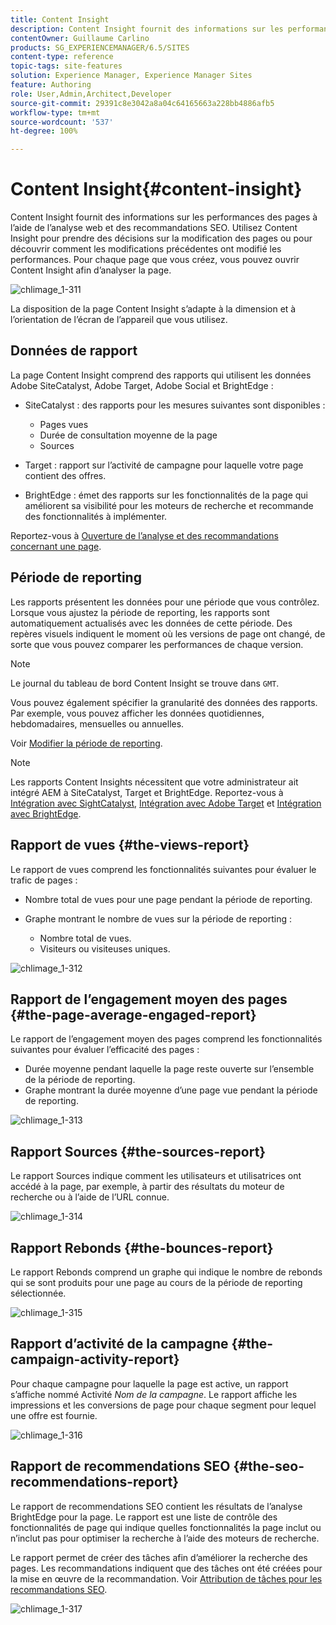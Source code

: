 ```yaml
---
title: Content Insight
description: Content Insight fournit des informations sur les performances des pages à l’aide de l’analyse Web et des recommandations d’optimisation pour les moteurs de recherche.
contentOwner: Guillaume Carlino
products: SG_EXPERIENCEMANAGER/6.5/SITES
content-type: reference
topic-tags: site-features
solution: Experience Manager, Experience Manager Sites
feature: Authoring
role: User,Admin,Architect,Developer
source-git-commit: 29391c8e3042a8a04c64165663a228bb4886afb5
workflow-type: tm+mt
source-wordcount: '537'
ht-degree: 100%

---
```


# Content Insight{#content-insight}

Content Insight fournit des informations sur les performances des pages à l’aide de l’analyse web et des recommandations SEO. Utilisez Content Insight pour prendre des décisions sur la modification des pages ou pour découvrir comment les modifications précédentes ont modifié les performances. Pour chaque page que vous créez, vous pouvez ouvrir Content Insight afin d’analyser la page.

![chlimage_1-311](assets/chlimage_1-311.png)

La disposition de la page Content Insight s’adapte à la dimension et à l’orientation de l’écran de l’appareil que vous utilisez.

## Données de rapport

La page Content Insight comprend des rapports qui utilisent les données Adobe SiteCatalyst, Adobe Target, Adobe Social et BrightEdge :

* SiteCatalyst : des rapports pour les mesures suivantes sont disponibles :

   * Pages vues
   * Durée de consultation moyenne de la page
   * Sources

* Target : rapport sur l’activité de campagne pour laquelle votre page contient des offres.
* BrightEdge : émet des rapports sur les fonctionnalités de la page qui améliorent sa visibilité pour les moteurs de recherche et recommande des fonctionnalités à implémenter.

Reportez-vous à [Ouverture de l’analyse et des recommandations concernant une page](/help/sites-authoring/ci-analyze.md#opening-analytics-and-recommendations-for-a-page).

## Période de reporting

Les rapports présentent les données pour une période que vous contrôlez. Lorsque vous ajustez la période de reporting, les rapports sont automatiquement actualisés avec les données de cette période. Des repères visuels indiquent le moment où les versions de page ont changé, de sorte que vous pouvez comparer les performances de chaque version.

>[!NOTE]
>
>Le journal du tableau de bord Content Insight se trouve dans `GMT`.

Vous pouvez également spécifier la granularité des données des rapports. Par exemple, vous pouvez afficher les données quotidiennes, hebdomadaires, mensuelles ou annuelles.

Voir [Modifier la période de reporting](/help/sites-authoring/ci-analyze.md#changing-the-reporting-period).

>[!NOTE]
>
>Les rapports Content Insights nécessitent que votre administrateur ait intégré AEM à SiteCatalyst, Target et BrightEdge. Reportez-vous à [Intégration avec SightCatalyst](/help/sites-administering/adobeanalytics.md), [Intégration avec Adobe Target](/help/sites-administering/target.md) et [Intégration avec BrightEdge](/help/sites-administering/brightedge.md).

## Rapport de vues {#the-views-report}

Le rapport de vues comprend les fonctionnalités suivantes pour évaluer le trafic de pages :

* Nombre total de vues pour une page pendant la période de reporting.
* Graphe montrant le nombre de vues sur la période de reporting :

   * Nombre total de vues.
   * Visiteurs ou visiteuses uniques.

![chlimage_1-312](assets/chlimage_1-312.png)

## Rapport de l’engagement moyen des pages {#the-page-average-engaged-report}

Le rapport de l’engagement moyen des pages comprend les fonctionnalités suivantes pour évaluer l’efficacité des pages :

* Durée moyenne pendant laquelle la page reste ouverte sur l’ensemble de la période de reporting.
* Graphe montrant la durée moyenne d’une page vue pendant la période de reporting.

![chlimage_1-313](assets/chlimage_1-313.png)

## Rapport Sources {#the-sources-report}

Le rapport Sources indique comment les utilisateurs et utilisatrices ont accédé à la page, par exemple, à partir des résultats du moteur de recherche ou à l’aide de l’URL connue.

![chlimage_1-314](assets/chlimage_1-314.png)

## Rapport Rebonds {#the-bounces-report}

Le rapport Rebonds comprend un graphe qui indique le nombre de rebonds qui se sont produits pour une page au cours de la période de reporting sélectionnée.

![chlimage_1-315](assets/chlimage_1-315.png)

## Rapport d’activité de la campagne {#the-campaign-activity-report}

Pour chaque campagne pour laquelle la page est active, un rapport s’affiche nommé Activité *Nom de la campagne*. Le rapport affiche les impressions et les conversions de page pour chaque segment pour lequel une offre est fournie.

![chlimage_1-316](assets/chlimage_1-316.png)

## Rapport de recommendations SEO {#the-seo-recommendations-report}

Le rapport de recommendations SEO contient les résultats de l’analyse BrightEdge pour la page. Le rapport est une liste de contrôle des fonctionnalités de page qui indique quelles fonctionnalités la page inclut ou n’inclut pas pour optimiser la recherche à l’aide des moteurs de recherche.

Le rapport permet de créer des tâches afin d’améliorer la recherche des pages. Les recommandations indiquent que des tâches ont été créées pour la mise en œuvre de la recommandation. Voir [Attribution de tâches pour les recommandations SEO](/help/sites-authoring/ci-analyze.md#assigning-tasks-for-seo-recommendations).

![chlimage_1-317](assets/chlimage_1-317.png)
